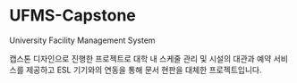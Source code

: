 # UFMS-Capstone

University Facility Management System

캡스톤 디자인으로 진행한 프로젝트로 대학 내 스케줄 관리 및 시설의 대관과 예약 서비스를 제공하고 ESL 기기와의 연동을 통해 문서 현판을 대체한 프로젝트입니다.
